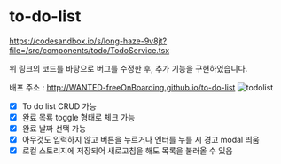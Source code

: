 # to-do-list

https://codesandbox.io/s/long-haze-9v8jt?file=/src/components/todo/TodoService.tsx

위 링크의 코드를 바탕으로 버그를 수정한 후, 추가 기능을 구현하였습니다.

배포 주소 : http://WANTED-freeOnBoarding.github.io/to-do-list
![todolist](https://user-images.githubusercontent.com/60090391/130357219-47b4b12b-9d4a-4848-8975-266b4fde82af.gif)

- [x] To do list CRUD 가능
- [x] 완료 목룍 toggle 형태로 체크 가능
- [x] 완료 날짜 선택 가능
- [x] 아무것도 입력하지 않고 버튼을 누르거나 엔터를 누를 시 경고 modal 띄움
- [x] 로컬 스토리지에 저장되어 새로고침을 해도 목록을 불러올 수 있음
